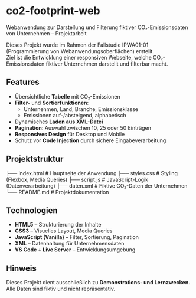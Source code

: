 # co2-footprint-web
Webanwendung zur Darstellung und Filterung fiktiver CO₂-Emissionsdaten von Unternehmen –  Projektarbeit

Dieses Projekt wurde im Rahmen der Fallstudie IPWA01-01 (Programmierung von Webanwendungsoberflächen) erstellt.  
Ziel ist die Entwicklung einer responsiven Webseite, welche CO₂-Emissionsdaten fiktiver Unternehmen darstellt und filterbar macht.

## Features
- Übersichtliche **Tabelle** mit CO₂-Emissionen
- **Filter-** und **Sortierfunktionen**:
  - Unternehmen, Land, Branche, Emissionsklasse
  - Emissionen auf-/absteigend, alphabetisch
- Dynamisches **Laden aus XML-Datei**
- **Pagination**: Auswahl zwischen 10, 25 oder 50 Einträgen
- **Responsives Design** für Desktop und Mobile
- Schutz vor **Code Injection** durch sichere Eingabeverarbeitung

## Projektstruktur
├── index.html         # Hauptseite der Anwendung
├── styles.css         # Styling (Flexbox, Media Queries)
├── script.js          # JavaScript-Logik (Datenverarbeitung)
├── daten.xml          # Fiktive CO₂-Daten der Unternehmen
└── README.md          # Projektdokumentation

## Technologien

- **HTML5** – Strukturierung der Inhalte
- **CSS3** – Visuelles Layout, Media Queries
- **JavaScript (Vanilla)** – Filter, Sortierung, Pagination
- **XML** – Datenhaltung für Unternehmensdaten
- **VS Code + Live Server** – Entwicklungsumgebung

## Hinweis

Dieses Projekt dient ausschließlich zu **Demonstrations- und Lernzwecken**.  
Alle Daten sind fiktiv und nicht repräsentativ.